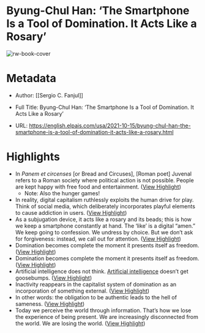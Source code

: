 # Byung-Chul Han: ‘The Smartphone Is a Tool of Domination. It Acts Like a Rosary’

![rw-book-cover](https://images.english.elpais.com/resizer/vREAM7x-8-z3sWLhYiDOKOZETX8=/1200x0/filters:focal(1821x627:1831x637)/cloudfront-eu-central-1.images.arcpublishing.com/prisa/SOYVPIBXJHOVRJBMUFIU6PIL5I.jpg)

# Metadata
- Author: [[Sergio C. Fanjul]]
- Full Title: Byung-Chul Han: ‘The Smartphone Is a Tool of Domination. It Acts Like a Rosary’

- URL: https://english.elpais.com/usa/2021-10-15/byung-chul-han-the-smartphone-is-a-tool-of-domination-it-acts-like-a-rosary.html

# Highlights
- In *Panem et circenses* [or Bread and Circuses], [Roman poet] Juvenal refers to a Roman society where political action is not possible. People are kept happy with free food and entertainment. ([View Highlight](https://read.readwise.io/read/01h0nwhn0b9xkp3x92dt9erkw3))
    - Note: Also the hunger games!
- In reality, digital capitalism ruthlessly exploits the human drive for play. Think of social media, which deliberately incorporates playful elements to cause addiction in users. ([View Highlight](https://read.readwise.io/read/01h0nwmjrx8pjzxs1f98nvswp0))
- As a subjugation device, it acts like a rosary and its beads; this is how we keep a smartphone constantly at hand. The ‘like’ is a digital “amen.” We keep going to confession. We undress by choice. But we don’t ask for forgiveness: instead, we call out for attention. ([View Highlight](https://read.readwise.io/read/01h0nwx8ahpcbmffyyk1kvq9jb))
- Domination becomes complete the moment it presents itself as freedom. ([View Highlight](https://read.readwise.io/read/01h0nx0et1mdgx7akh4yyed1n3))
- Domination becomes complete the moment it presents itself as freedom. ([View Highlight](https://read.readwise.io/read/01h0nyevpxb2a95a1mpsvgnqpf))
- Artificial intelligence does not think. [Artificial intelligence](https://english.elpais.com/usa/2021-10-14/one-second-150-dismissals-inside-the-algorithms-that-decide-who-should-lose-their-job.html) doesn’t get goosebumps. ([View Highlight](https://read.readwise.io/read/01h0nx0z4z42hgaqhwe7ag4y0t))
- Inactivity reappears in the capitalist system of domination as an incorporation of something external. ([View Highlight](https://read.readwise.io/read/01h0nx5b9yq3y1c7qa8mwj2cee))
- In other words: the obligation to be authentic leads to the hell of sameness. ([View Highlight](https://read.readwise.io/read/01h0nykasmychb4dv9et7pzm6h))
- Today we perceive the world through information. That’s how we lose the experience of being present. We are increasingly disconnected from the world. We are losing the world. ([View Highlight](https://read.readwise.io/read/01h0nym0v98tkwx59xhd2dbpzg))
